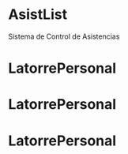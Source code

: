 # AsistList
Sistema de Control de Asistencias
# LatorrePersonal
# LatorrePersonal
# LatorrePersonal
